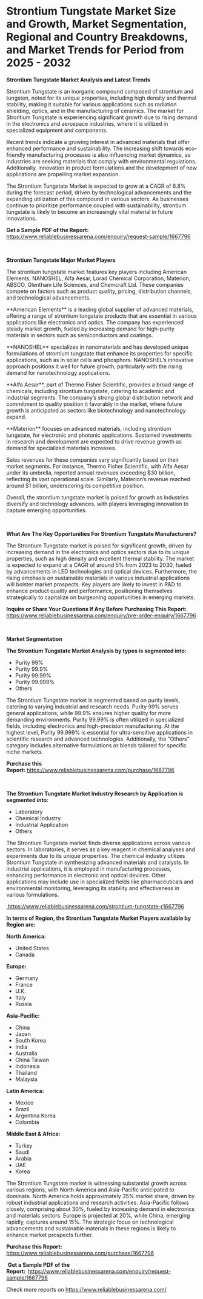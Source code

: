 <p><h1>Strontium Tungstate Market Size and Growth, Market Segmentation, Regional and Country Breakdowns, and Market Trends for Period from 2025 -  2032</h1></p><p><strong>Strontium Tungstate Market Analysis and Latest Trends</strong></p>
<p><p>Strontium Tungstate is an inorganic compound composed of strontium and tungsten, noted for its unique properties, including high density and thermal stability, making it suitable for various applications such as radiation shielding, optics, and in the manufacturing of ceramics. The market for Strontium Tungstate is experiencing significant growth due to rising demand in the electronics and aerospace industries, where it is utilized in specialized equipment and components.</p><p>Recent trends indicate a growing interest in advanced materials that offer enhanced performance and sustainability. The increasing shift towards eco-friendly manufacturing processes is also influencing market dynamics, as industries are seeking materials that comply with environmental regulations. Additionally, innovation in product formulations and the development of new applications are propelling market expansion. </p><p>The Strontium Tungstate Market is expected to grow at a CAGR of 6.8% during the forecast period, driven by technological advancements and the expanding utilization of this compound in various sectors. As businesses continue to prioritize performance coupled with sustainability, strontium tungstate is likely to become an increasingly vital material in future innovations.</p></p>
<p><strong>Get a Sample PDF of the Report:&nbsp;</strong> <a href="https://www.reliablebusinessarena.com/enquiry/request-sample/1667796?utm_campaign=2461&utm_medium=2&utm_source=Github&utm_content=ia&utm_term=07032025&utm_id=strontium-tungstate">https://www.reliablebusinessarena.com/enquiry/request-sample/1667796</a></p>
<p>&nbsp;</p>
<p><strong>Strontium Tungstate Major Market Players</strong></p>
<p><p>The strontium tungstate market features key players including American Elements, NANOSHEL, Alfa Aesar, Lorad Chemical Corporation, Materion, ABSCO, Glentham Life Sciences, and Chemcraft Ltd. These companies compete on factors such as product quality, pricing, distribution channels, and technological advancements.</p><p>**American Elements** is a leading global supplier of advanced materials, offering a range of strontium tungstate products that are essential in various applications like electronics and optics. The company has experienced steady market growth, fueled by increasing demand for high-purity materials in sectors such as semiconductors and coatings. </p><p>**NANOSHEL** specializes in nanomaterials and has developed unique formulations of strontium tungstate that enhance its properties for specific applications, such as in solar cells and phosphors. NANOSHEL’s innovative approach positions it well for future growth, particularly with the rising demand for nanotechnology applications.</p><p>**Alfa Aesar**, part of Thermo Fisher Scientific, provides a broad range of chemicals, including strontium tungstate, catering to academic and industrial segments. The company’s strong global distribution network and commitment to quality position it favorably in the market, where future growth is anticipated as sectors like biotechnology and nanotechnology expand.</p><p>**Materion** focuses on advanced materials, including strontium tungstate, for electronic and photonic applications. Sustained investments in research and development are expected to drive revenue growth as demand for specialized materials increases.  </p><p>Sales revenues for these companies vary significantly based on their market segments. For instance, Thermo Fisher Scientific, with Alfa Aesar under its umbrella, reported annual revenues exceeding $30 billion, reflecting its vast operational scale. Similarly, Materion’s revenue reached around $1 billion, underscoring its competitive position. </p><p>Overall, the strontium tungstate market is poised for growth as industries diversify and technology advances, with players leveraging innovation to capture emerging opportunities.</p></p>
<p>&nbsp;</p>
<p><strong>What Are The Key Opportunities For Strontium Tungstate Manufacturers?</strong></p>
<p><p>The Strontium Tungstate market is poised for significant growth, driven by increasing demand in the electronics and optics sectors due to its unique properties, such as high density and excellent thermal stability. The market is expected to expand at a CAGR of around 5% from 2023 to 2030, fueled by advancements in LED technologies and optical devices. Furthermore, the rising emphasis on sustainable materials in various industrial applications will bolster market prospects. Key players are likely to invest in R&D to enhance product quality and performance, positioning themselves strategically to capitalize on burgeoning opportunities in emerging markets.</p></p>
<p><strong>Inquire or Share Your Questions If Any Before Purchasing This Report:</strong> <a href="https://www.reliablebusinessarena.com/enquiry/pre-order-enquiry/1667796?utm_campaign=2461&utm_medium=2&utm_source=Github&utm_content=ia&utm_term=07032025&utm_id=strontium-tungstate">https://www.reliablebusinessarena.com/enquiry/pre-order-enquiry/1667796</a></p>
<p>&nbsp;</p>
<p><strong>Market Segmentation</strong></p>
<p><strong>The Strontium Tungstate Market Analysis by types is segmented into:</strong></p>
<p><ul><li>Purity 99%</li><li>Purity 99.9%</li><li>Purity 99.99%</li><li>Purity 99.999%</li><li>Others</li></ul></p>
<p><p>The Strontium Tungstate market is segmented based on purity levels, catering to varying industrial and research needs. Purity 99% serves general applications, while 99.9% ensures higher quality for more demanding environments. Purity 99.99% is often utilized in specialized fields, including electronics and high-precision manufacturing. At the highest level, Purity 99.999% is essential for ultra-sensitive applications in scientific research and advanced technologies. Additionally, the "Others" category includes alternative formulations or blends tailored for specific niche markets.</p></p>
<p><strong>Purchase this Report:&nbsp;</strong><a href="https://www.reliablebusinessarena.com/purchase/1667796?utm_campaign=2461&utm_medium=2&utm_source=Github&utm_content=ia&utm_term=07032025&utm_id=strontium-tungstate">https://www.reliablebusinessarena.com/purchase/1667796</a></p>
<p>&nbsp;</p>
<p><strong>The Strontium Tungstate Market Industry Research by Application is segmented into:</strong></p>
<p><ul><li>Laboratory</li><li>Chemical Industry</li><li>Industrial Application</li><li>Others</li></ul></p>
<p><p>The Strontium Tungstate market finds diverse applications across various sectors. In laboratories, it serves as a key reagent in chemical analyses and experiments due to its unique properties. The chemical industry utilizes Strontium Tungstate in synthesizing advanced materials and catalysts. In industrial applications, it is employed in manufacturing processes, enhancing performance in electronic and optical devices. Other applications may include use in specialized fields like pharmaceuticals and environmental monitoring, leveraging its stability and effectiveness in various formulations.</p></p>
<p><a href="https://www.reliablebusinessarena.com/strontium-tungstate-r1667796?utm_campaign=2461&utm_medium=2&utm_source=Github&utm_content=ia&utm_term=07032025&utm_id=strontium-tungstate">&nbsp;https://www.reliablebusinessarena.com/strontium-tungstate-r1667796</a></p>
<p><strong>In terms of Region, the Strontium Tungstate Market Players available by Region are:</strong></p>
<p>
    <p> <strong> North America: </strong>
        <ul>
            <li>United States</li>
            <li>Canada</li>
        </ul>
        </p> 
    <p> <strong> Europe: </strong>
        <ul>
            <li>Germany</li>
            <li>France</li>
            <li>U.K.</li>
            <li>Italy</li>
            <li>Russia</li>
        </ul>
        </p> 
    <p> <strong> Asia-Pacific: </strong>
        <ul>
            <li>China</li>
            <li>Japan</li>
            <li>South Korea</li>
            <li>India</li>
            <li>Australia</li>
            <li>China Taiwan</li>
            <li>Indonesia</li>
            <li>Thailand</li>
            <li>Malaysia</li>
        </ul>
        </p> 
    <p> <strong> Latin America: </strong>
        <ul>
            <li>Mexico</li>
            <li>Brazil</li>
            <li>Argentina Korea</li>
            <li>Colombia</li>
        </ul>
        </p> 
    <p> <strong> Middle East & Africa: </strong>
        <ul>
            <li>Turkey</li>
            <li>Saudi</li>
            <li>Arabia</li>
            <li>UAE</li>
            <li>Korea</li>
        </ul>
    </p>
    </p>
<p><p>The Strontium Tungstate market is witnessing substantial growth across various regions, with North America and Asia-Pacific anticipated to dominate. North America holds approximately 35% market share, driven by robust industrial applications and research activities. Asia-Pacific follows closely, comprising about 30%, fueled by increasing demand in electronics and materials sectors. Europe is projected at 20%, while China, emerging rapidly, captures around 15%. The strategic focus on technological advancements and sustainable materials in these regions is likely to enhance market prospects further.</p></p>
<p><strong>Purchase this Report: </strong><a href="https://www.reliablebusinessarena.com/purchase/1667796?utm_campaign=2461&utm_medium=2&utm_source=Github&utm_content=ia&utm_term=07032025&utm_id=strontium-tungstate">https://www.reliablebusinessarena.com/purchase/1667796</a></p>
<p>&nbsp;<strong>Get a Sample PDF of the Report:&nbsp;&nbsp;</strong><a href="https://www.reliablebusinessarena.com/enquiry/request-sample/1667796?utm_campaign=2461&utm_medium=2&utm_source=Github&utm_content=ia&utm_term=07032025&utm_id=strontium-tungstate">https://www.reliablebusinessarena.com/enquiry/request-sample/1667796</a></p>
<p><strong></strong></p>
<p>Check more reports on <a href="https://www.reliablebusinessarena.com/?utm_campaign=2461&utm_medium=2&utm_source=Github&utm_content=ia&utm_term=07032025&utm_id=strontium-tungstate">https://www.reliablebusinessarena.com/</a></p>